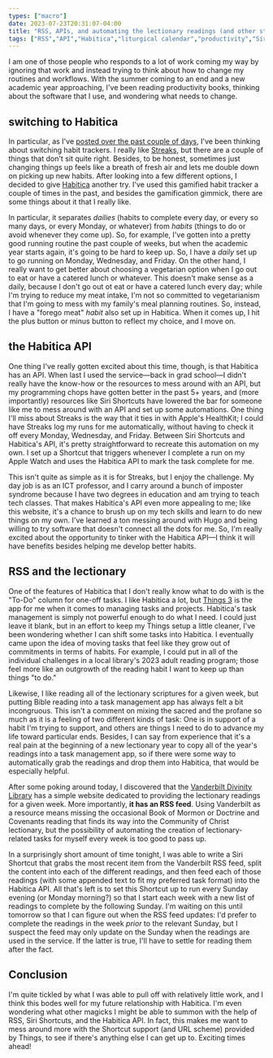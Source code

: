 ```yaml
---
types: ["macro"]
date: 2023-07-23T20:31:07-04:00
title: "RSS, APIs, and automating the lectionary readings (and other stuff, too)"
tags: ["RSS","API","Habitica","liturgical calendar","productivity","Siri Shortcuts","habit tracking","vegetarianism","Apple Watch","Hugo","imposter syndrome","Things","Community of Christ","Book of Mormon","Doctrine and Covenants"]
---
```

I am one of those people who responds to a lot of work coming my way by ignoring that work and instead trying to think about how to change my routines and workflows. With the summer coming to an end and a new academic year approaching, I've been reading productivity books, thinking about the software that I use, and wondering what needs to change.

## switching to Habitica

In particular, as I've [posted over the past couple of days](https://spencergreenhalgh.com/tags/habit-tracking/), I've been thinking about switching habit trackers. I really like [Streaks](https://streaks.app/), but there are a couple of things that don't sit quite right. Besides, to be honest, sometimes just changing things up feels like a breath of fresh air and lets me double down on picking up new habits. After looking into a few different options, I decided to give [Habitica](https://habitica.com) another try. I've used this gamified habit tracker a couple of times in the past, and besides the gamification gimmick, there are some things about it that I really like. 

In particular, it separates *dailies* (habits to complete every day, or every so many days, or every Monday, or whatever) from *habits* (things to do or avoid whenever they come up). So, for example, I've gotten into a pretty good running routine the past couple of weeks, but when the academic year starts again, it's going to be hard to keep up. So, I have a *daily* set up to go running on Monday, Wednesday, and Friday. On the other hand, I really want to get better about choosing a vegetarian option when I go out to eat or have a catered lunch or whatever. This doesn't make sense as a daily, because I don't go out ot eat or have a catered lunch every day; while I'm trying to reduce my meat intake, I'm not so committed to vegetarianism that I'm going to mess with my family's meal planning routines. So, instead, I have a "forego meat" *habit* also set up in Habitica. When it comes up, I hit the plus button or minus button to reflect my choice, and I move on.

## the Habitica API

One thing I've really gotten excited about this time, though, is that Habitica has an API. When last I used the service—back in grad school—I didn't really have the know-how or the resources to mess around with an API, but my programming chops have gotten better in the past 5+ years, and (more importantly) resources like Siri Shortcuts have lowered the bar for someone like me to mess around with an API and set up some automations. One thing I'll miss about Streaks is the way that it ties in with Apple's HealthKit; I could have Streaks log my runs for me automatically, without having to check it off every Monday, Wednesday, and Friday. Between Siri Shortcuts and Habitica's API, it's pretty straightforward to recreate this automation on my own. I set up a Shortcut that triggers whenever I complete a run on my Apple Watch and uses the Habitica API to mark the task complete for me. 

This isn't quite as simple as it is for Streaks, but I enjoy the challenge. My day job is as an ICT professor, and I carry around a bunch of imposter syndrome because I have two degrees in education and am trying to teach tech classes. That makes Habitica's API even more appealing to me; like this website, it's a chance to brush up on my tech skills and learn to do new things on my own. I've learned a ton messing around with Hugo and being willing to try software that doesn't connect all the dots for me. So, I'm really excited about the opportunity to tinker with the Habitica API—I think it will have benefits besides helping me develop better habits.

## RSS and the lectionary

One of the features of Habitica that I don't really know what to do with is the "To-Do" column for one-off tasks. I like Habitica a lot, but [Things 3](https://things.app) is the app for me when it comes to managing tasks and projects. Habitica's task management is simply not powerful enough to do what I need. I could just leave it blank, but in an effort to keep my Things setup a little cleaner, I've been wondering whether I can shift some tasks into Habitica. I eventually came upon the idea of moving tasks that feel like they grow out of commitments in terms of habits. For example, I could put in all of the individual challenges in a local library's 2023 adult reading program; those feel more like an outgrowth of the reading habit I want to keep up than things "to do."

Likewise, I like reading all of the lectionary scriptures for a given week, but putting Bible reading into a task management app has always felt a bit incongruous. This isn't a comment on mixing the sacred and the profane so much as it is a feeling of two different kinds of task: One is in support of a habit I'm trying to support, and others are things I need to do to advance my life toward particular ends. Besides, I can say from experience that it's a real pain at the beginning of a new lectionary year to copy all of the year's readings into a task management app, so if there were some way to automatically grab the readings and drop them into Habitica, that would be especially helpful.

After some poking around today, I discovered that the [Vanderbilt Divinity Library](https://lectionary.library.vanderbilt.edu/) has a simple website dedicated to providing the lectionary readings for a given week. More importantly, **it has an RSS feed**. Using Vanderbilt as a resource means missing the occasional Book of Mormon or Doctrine and Covenants reading that finds its way into the Community of Christ lectionary, but the possibility of automating the creation of lectionary-related tasks for myself every week is too good to pass up. 

In a surprisingly short amount of time tonight, I was able to write a Siri Shortcut that grabs the most recent item from the Vanderbilt RSS feed, split the content into each of the different readings, and then feed each of those readings (with some appended text to fit my preferred task format) into the Habitica API. All that's left is to set this Shortcut up to run every Sunday evening (or Monday morning?) so that I start each week with a new list of readings to complete by the following Sunday. I'm waiting on this until tomorrow so that I can figure out when the RSS feed updates: I'd prefer to complete the readings in the week *prior* to the relevant Sunday, but I suspect the feed may only update on the Sunday when the readings are used in the service. If the latter is true, I'll have to settle for reading them after the fact. 

## Conclusion

I'm quite tickled by what I was able to pull off with relatively little work, and I think this bodes well for my future relationship with Habitica. I'm even wondering what other magicks I might be able to summon with the help of RSS, Siri Shortcuts, and the Habitica API. In fact, this makes me want to mess around more with the Shortcut support (and URL scheme) provided by Things, to see if there's anything else I can get up to. Exciting times ahead!
